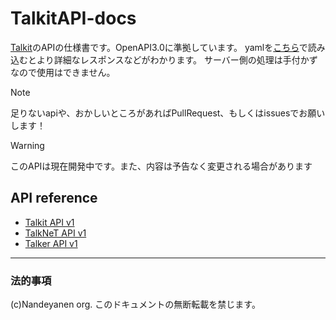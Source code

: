 # TalkitAPI-docs
[Talkit](https://nandeyanen.ie-t.net/talkit)のAPIの仕様書です。OpenAPI3.0に準拠しています。
yamlを[こちら](https://editor.swagger.io)で読み込むとより詳細なレスポンスなどがわかります。
サーバー側の処理は手付かずなので使用はできません。

> [!NOTE]
> 足りないapiや、おかしいところがあればPullRequest、もしくはissuesでお願いします！

> [!WARNING]
> このAPIは現在開発中です。また、内容は予告なく変更される場合があります

## API reference
- [Talkit API v1](https://github.com/nekogakure/TalkitAPI-docs/blob/main/reference/Talkit-API.md)
- [TalkNeT API v1](https://github.com/nekogakure/TalkitAPI-docs/blob/main/reference/TalkNeT-API.md)
- [Talker API v1](https://github.com/nekogakure/TalkitAPI-docs/blob/main/reference/Talker-API.md) 

------

### 法的事項

(c)Nandeyanen org. このドキュメントの無断転載を禁じます。
